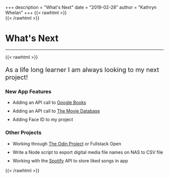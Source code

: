 +++
description = "What's Next"
date = "2019-02-28"
author = "Kathryn Whelan"
+++
{{< rawhtml >}}
<br />
{{< /rawhtml >}}
# What's Next
***
{{< rawhtml >}}
<style>

</style>
<p style="font-size:20px">As a life long learner I am always looking to my next project! </p>
<h3>New App Features</h3>
  <ul>
    <li style="margin-bottom:10px">
      Adding an API call to <a href="https://developers.google.com/books">Google Books</a>
    </li>
    <li style="margin-bottom:10px">
      Adding an API call to <a href="https://www.themoviedb.org/">The Movie Database</a>
    </li>
      <li style="margin-bottom:10px">
Adding <a href"https://www.hackingwithswift.com/read/28/4/touch-to-activate-touch-id-face-id-and-localauthentication">Face ID</a> to my project</li>

  </ul>
<h3>Other Projects</h3>
  <ul>
      <li style="margin-bottom:10px">
        Working through <a href="https://www.theodinproject.com/">The Odin Project</a> or <a src="https://fullstackopen.com/en/about/">Fullstack Open</a></li>
      </li>
        <li style="margin-bottom:10px">Write a Node script to export digital media file names on NAS to CSV file</li>
      <li style="margin-bottom:10px">
      Working with the <a href="https://developer.spotify.com/documentation/web-api/">Spotify</a> API to store liked songs in app
      </li>
  </ul>
{{< /rawhtml >}}
